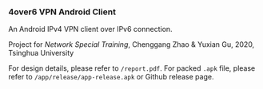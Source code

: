 ### 4over6 VPN Android Client

An Android IPv4 VPN client over IPv6 connection.

Project for *Network Special Training*, Chenggang Zhao & Yuxian Gu, 2020, Tsinghua University



For design details, please refer to `/report.pdf`. For packed `.apk` file, please refer to `/app/release/app-release.apk` or Github release page.